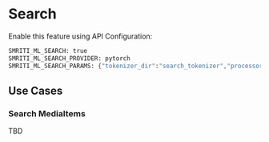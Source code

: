 # Search
Enable this feature using API Configuration:
```bash
SMRITI_ML_SEARCH: true
SMRITI_ML_SEARCH_PROVIDER: pytorch
SMRITI_ML_SEARCH_PARAMS: {"tokenizer_dir":"search_tokenizer","processor_dir":"search_processor","text_file":"search_text_v240531.pt","vision_file":"search_vision_v240531.pt"}
```

## Use Cases

### Search MediaItems
TBD